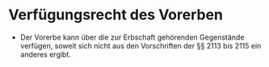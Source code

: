 # Verfügungsrecht des Vorerben

- Der Vorerbe kann über die zur Erbschaft gehörenden Gegenstände verfügen, soweit sich nicht aus den Vorschriften der §§ 2113 bis 2115 ein anderes ergibt.

